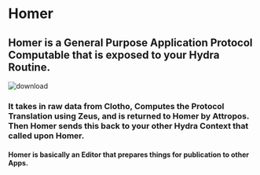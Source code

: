 # Homer

## Homer is a General Purpose Application Protocol Computable that is exposed to your Hydra Routine.
![download](https://user-images.githubusercontent.com/107733608/174743369-b4d7f2a3-4874-4df9-afa0-a8197806d928.jpg)

### It takes in raw data from Clotho, Computes the Protocol Translation using Zeus, and is returned to Homer by Attropos. Then Homer sends this back to your other Hydra Context that called upon Homer. 
#### Homer is basically an Editor that prepares things for publication to other Apps.  
